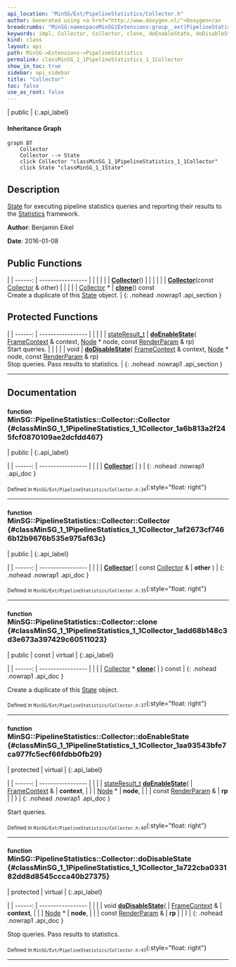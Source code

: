 ```yaml
---
api_location: "MinSG/Ext/PipelineStatistics/Collector.h"
author: Generated using <a href="http://www.doxygen.nl/">Doxygen</a>
breadcrumbs: "MinSG:namespaceMinSG|Extensions:group__ext|PipelineStatistics:namespaceMinSG_1_1PipelineStatistics"
keywords: impl, Collector, Collector, clone, doEnableState, doDisableState
kind: class
layout: api
path: MinSG->Extensions->PipelineStatistics
permalink: classMinSG_1_1PipelineStatistics_1_1Collector
show_in_toc: true
sidebar: api_sidebar
title: "Collector"
toc: false
use_as_root: false
---
```


| public |
{:.api_label}

#### Inheritance Graph

```mermaid
graph BT
	Collector
	Collector --> State
	click Collector "classMinSG_1_1PipelineStatistics_1_1Collector"
	click State "classMinSG_1_1State"
```

## Description



 [State](classMinSG_1_1State) for executing pipeline statistics queries and reporting their results to the [Statistics](classMinSG_1_1PipelineStatistics_1_1Statistics) framework.



**Author**: Benjamin Eikel



**Date**: 2016-01-08





## Public Functions

|
| ------: | ----------------- |
|  | |
|  | **[Collector](#classMinSG_1_1PipelineStatistics_1_1Collector_1a6b813a2f245fcf0870109ae2dcfdd467)**() |
|  | |
|  | **[Collector](#classMinSG_1_1PipelineStatistics_1_1Collector_1af2673cf7466b12b9676b535e975af63c)**(const [Collector](classMinSG_1_1PipelineStatistics_1_1Collector) & other) |
|  | |
| [Collector](classMinSG_1_1PipelineStatistics_1_1Collector) * | **[clone](#classMinSG_1_1PipelineStatistics_1_1Collector_1add68b148c3d3e673a397429c60511023)**() const <br/> Create a duplicate of this [State](classMinSG_1_1State) object. |
{: .nohead .nowrap1 .api_section }


## Protected Functions

|
| ------: | ----------------- |
|  | |
| [stateResult_t](classMinSG_1_1State#classMinSG_1_1State_1a845dea0cc4734d4e6e1ddad95d29e6c1) | **[doEnableState](#classMinSG_1_1PipelineStatistics_1_1Collector_1aa93543bfe7ca977fc5ecf66fdbb0fb29)**( [FrameContext](classMinSG_1_1FrameContext) & context,  [Node](classMinSG_1_1Node) * node, const [RenderParam](classMinSG_1_1RenderParam) & rp) <br/> Start queries. |
|  | |
| void | **[doDisableState](#classMinSG_1_1PipelineStatistics_1_1Collector_1a722cba033182dd8d8545ccca40b27375)**( [FrameContext](classMinSG_1_1FrameContext) & context,  [Node](classMinSG_1_1Node) * node, const [RenderParam](classMinSG_1_1RenderParam) & rp) <br/> Stop queries. Pass results to statistics. |
{: .nohead .nowrap1 .api_section }


-------------------------------------------------------------------

## Documentation

### <small>function</small><br/> MinSG::PipelineStatistics::Collector::Collector {#classMinSG_1_1PipelineStatistics_1_1Collector_1a6b813a2f245fcf0870109ae2dcfdd467}

| public |
{:.api_label}

|
| ------: | ----------------- |
|  |
|  **[Collector](#classMinSG_1_1PipelineStatistics_1_1Collector_1a6b813a2f245fcf0870109ae2dcfdd467)**( |  ) |
{: .nohead .nowrap1 .api_doc }





<sub>Defined in `MinSG/Ext/PipelineStatistics/Collector.h:34`</sub>{:style="float: right"}

-------------------------------------------------------------------

### <small>function</small><br/> MinSG::PipelineStatistics::Collector::Collector {#classMinSG_1_1PipelineStatistics_1_1Collector_1af2673cf7466b12b9676b535e975af63c}

| public |
{:.api_label}

|
| ------: | ----------------- |
|  |
|  **[Collector](#classMinSG_1_1PipelineStatistics_1_1Collector_1af2673cf7466b12b9676b535e975af63c)**( | const [Collector](classMinSG_1_1PipelineStatistics_1_1Collector) & | **other** ) |
{: .nohead .nowrap1 .api_doc }





<sub>Defined in `MinSG/Ext/PipelineStatistics/Collector.h:35`</sub>{:style="float: right"}

-------------------------------------------------------------------

### <small>function</small><br/> MinSG::PipelineStatistics::Collector::clone {#classMinSG_1_1PipelineStatistics_1_1Collector_1add68b148c3d3e673a397429c60511023}

| public | const | virtual |
{:.api_label}

|
| ------: | ----------------- |
|  |
| [Collector](classMinSG_1_1PipelineStatistics_1_1Collector) * **[clone](#classMinSG_1_1PipelineStatistics_1_1Collector_1add68b148c3d3e673a397429c60511023)**( |  ) const |
{: .nohead .nowrap1 .api_doc }

Create a duplicate of this [State](classMinSG_1_1State) object.





<sub>Defined in `MinSG/Ext/PipelineStatistics/Collector.h:37`</sub>{:style="float: right"}

-------------------------------------------------------------------

### <small>function</small><br/> MinSG::PipelineStatistics::Collector::doEnableState {#classMinSG_1_1PipelineStatistics_1_1Collector_1aa93543bfe7ca977fc5ecf66fdbb0fb29}

| protected | virtual |
{:.api_label}

|
| ------: | ----------------- |
|  |
| [stateResult_t](classMinSG_1_1State#classMinSG_1_1State_1a845dea0cc4734d4e6e1ddad95d29e6c1) **[doEnableState](#classMinSG_1_1PipelineStatistics_1_1Collector_1aa93543bfe7ca977fc5ecf66fdbb0fb29)**( |  [FrameContext](classMinSG_1_1FrameContext) & | **context**, |
| |  [Node](classMinSG_1_1Node) * | **node**, |
| | const [RenderParam](classMinSG_1_1RenderParam) & | **rp** |
|   ) |
{: .nohead .nowrap1 .api_doc }

Start queries.





<sub>Defined in `MinSG/Ext/PipelineStatistics/Collector.h:40`</sub>{:style="float: right"}

-------------------------------------------------------------------

### <small>function</small><br/> MinSG::PipelineStatistics::Collector::doDisableState {#classMinSG_1_1PipelineStatistics_1_1Collector_1a722cba033182dd8d8545ccca40b27375}

| protected | virtual |
{:.api_label}

|
| ------: | ----------------- |
|  |
| void **[doDisableState](#classMinSG_1_1PipelineStatistics_1_1Collector_1a722cba033182dd8d8545ccca40b27375)**( |  [FrameContext](classMinSG_1_1FrameContext) & | **context**, |
| |  [Node](classMinSG_1_1Node) * | **node**, |
| | const [RenderParam](classMinSG_1_1RenderParam) & | **rp** |
|   ) |
{: .nohead .nowrap1 .api_doc }

Stop queries. Pass results to statistics.





<sub>Defined in `MinSG/Ext/PipelineStatistics/Collector.h:43`</sub>{:style="float: right"}

-------------------------------------------------------------------

